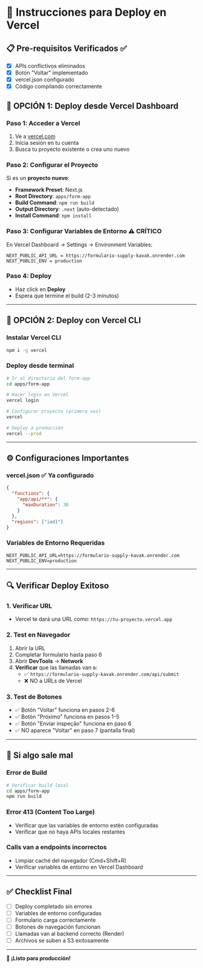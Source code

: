 # 🚀 Instrucciones para Deploy en Vercel

## 📋 **Pre-requisitos Verificados** ✅
- [x] APIs conflictivos eliminados
- [x] Botón "Voltar" implementado 
- [x] vercel.json configurado
- [x] Código compilando correctamente

## 🚀 **OPCIÓN 1: Deploy desde Vercel Dashboard**

### **Paso 1: Acceder a Vercel**
1. Ve a [vercel.com](https://vercel.com)
2. Inicia sesión en tu cuenta
3. Busca tu proyecto existente o crea uno nuevo

### **Paso 2: Configurar el Proyecto**
Si es un **proyecto nuevo**:
- **Framework Preset**: Next.js
- **Root Directory**: `apps/form-app`
- **Build Command**: `npm run build`
- **Output Directory**: `.next` (auto-detectado)
- **Install Command**: `npm install`

### **Paso 3: Configurar Variables de Entorno** ⚠️ **CRÍTICO**
En Vercel Dashboard → Settings → Environment Variables:

```
NEXT_PUBLIC_API_URL = https://formulario-supply-kavak.onrender.com
NEXT_PUBLIC_ENV = production
```

### **Paso 4: Deploy**
- Haz click en **Deploy**
- Espera que termine el build (2-3 minutos)

---

## 🚀 **OPCIÓN 2: Deploy con Vercel CLI**

### **Instalar Vercel CLI**
```bash
npm i -g vercel
```

### **Deploy desde terminal**
```bash
# Ir al directorio del form-app
cd apps/form-app

# Hacer login en Vercel
vercel login

# Configurar proyecto (primera vez)
vercel

# Deploy a producción
vercel --prod
```

---

## ⚙️ **Configuraciones Importantes**

### **vercel.json** ✅ Ya configurado
```json
{
  "functions": {
    "app/api/**": {
      "maxDuration": 30
    }
  },
  "regions": ["iad1"]
}
```

### **Variables de Entorno Requeridas**
```
NEXT_PUBLIC_API_URL=https://formulario-supply-kavak.onrender.com
NEXT_PUBLIC_ENV=production
```

---

## 🔍 **Verificar Deploy Exitoso**

### **1. Verificar URL**
- Vercel te dará una URL como: `https://tu-proyecto.vercel.app`

### **2. Test en Navegador**
1. Abrir la URL
2. Completar formulario hasta paso 6
3. Abrir **DevTools** → **Network**
4. **Verificar** que las llamadas van a:
   - ✅ `https://formulario-supply-kavak.onrender.com/api/submit`
   - ❌ NO a URLs de Vercel

### **3. Test de Botones**
- ✅ Botón "Voltar" funciona en pasos 2-6
- ✅ Botón "Próximo" funciona en pasos 1-5
- ✅ Botón "Enviar inspeção" funciona en paso 6
- ✅ NO aparece "Voltar" en paso 7 (pantalla final)

---

## 🚨 **Si algo sale mal**

### **Error de Build**
```bash
# Verificar build local
cd apps/form-app
npm run build
```

### **Error 413 (Content Too Large)**
- Verificar que las variables de entorno estén configuradas
- Verificar que no haya APIs locales restantes

### **Calls van a endpoints incorrectos**
- Limpiar caché del navegador (Cmd+Shift+R)
- Verificar variables de entorno en Vercel Dashboard

---

## ✅ **Checklist Final**

- [ ] Deploy completado sin errores
- [ ] Variables de entorno configuradas
- [ ] Formulario carga correctamente
- [ ] Botones de navegación funcionan
- [ ] Llamadas van al backend correcto (Render)
- [ ] Archivos se suben a S3 exitosamente

---

**🎉 ¡Listo para producción!** 